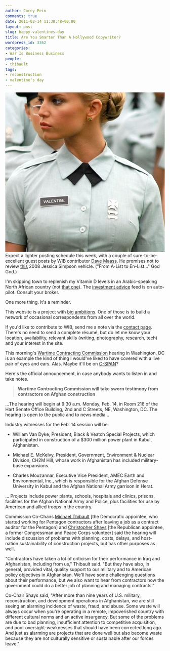 ```yaml
---
author: Corey Pein
comments: true
date: 2011-02-14 11:30:48+00:00
layout: post
slug: happy-valentines-day
title: Are You Smarter Than A Hollywood Copywriter? 
wordpress_id: 3362
categories:
- War Is Business Business
people:
- thibault
tags:
- reconstruction
- valentine's day
---
```


![](/images/2011/02/jessica-simpson-private-valentine.jpg)
Expect a lighter posting schedule this week, with a couple of sure-to-be-excellent guest posts by WIB contributor [Dave Maass](http://maassive.com/). He promises not to review [this](http://www.movieposterdb.com/posters/08_12/2008/1034320/l_1034320_1716ce0c.jpg) 2008 Jessica Simpson vehicle. ("From A-List to En-List…" God God.) 

I'm skipping town to replenish my Vitamin D levels in an Arabic-speaking North African country (not [that one](http://www.google.co.uk/search?sourceid=chrome&ie=UTF-8&q=egypt+kebab#hl=en&q=egypt&um=1&ie=UTF-8&tbo=u&tbs=nws:1&source=og&sa=N&tab=wn&fp=d0979c1b17805313)). The [investment advice](http://www.warisbusiness.com/tag/investment-advice) feed is on auto-pilot. Consult your broker.

One more thing. It's a reminder.
<!-- more -->
This website is a project with [big ambitions](http://www.warisbusiness.com/about-wib/). One of those is to build a network of occasional correspondents from all over the world. 

If you'd like to contribute to WIB, send me a note via the [contact page](http://www.warisbusiness.com/contact/). There's no need to send a complete résumé, but do let me know your location, availability, relevant skills (writing, photography, research, tech) and your interest in the site.

This morning's [Wartime Contracting Commission](http://wartimecontracting.gov/) hearing in Washington, DC is an example the kind of thing I would've liked to have covered with a live pair of eyes and ears. Alas. Maybe it'll be on [C-SPAN](http://www.c-spanvideo.org/congress)? 

Here's the official announcement, in case anybody wants to listen in and take notes.



> **Wartime Contracting Commission will take sworn testimony from contractors on Afghan construction**

…The hearing will begin at 9:30 a.m. Monday, Feb. 14, in Room 216 of the Hart Senate Office Building, 2nd and C Streets, NE, Washington, DC. The hearing is open to the public and to news media…

Industry witnesses for the Feb. 14 session will be:

* William Van Dyke, President, Black & Veatch Special Projects, which participated in construction of a $300 million power plant in Kabul, Afghanistan.

*  Michael E. McKelvy, President, Government, Environment & Nuclear Division, CH2M Hill, whose work in Afghanistan has included military-base expansions.

* Charles Mouzannar, Executive Vice President, AMEC Earth and Environmental, Inc., which is responsible for the Afghan Defense University in Kabul and the Afghan National Army garrison in Herat.

… Projects include power plants, schools, hospitals and clinics, prisons, facilities for the Afghan National Army and Police, plus facilities for use by American and allied troops in the country.

Commission Co-Chairs [Michael Thibault](http://www.wartimecontracting.gov/index.php/about/commissioners/thibault) [the Democratic appointee, who started working for Pentagon contractors after leaving a job as a contract auditor for the Pentagon] and [Christopher Shays](http://www.wartimecontracting.gov/index.php/about/commissioners/shays) [the Republican appointee, a former Congressman and Peace Corps volunteer] said the hearing will include discussion of problems with planning, costs, delays, and host-nation sustainability of construction projects, but has other purposes as well.

"Contractors have taken a lot of criticism for their performance in Iraq and Afghanistan, including from us," Thibault said. "But they have also, in general, provided vital, quality support to our military and to American policy objectives in Afghanistan. We'll have some challenging questions about their performance, but we also want to hear from contractors how the government could do a better job of planning and managing contracts."

Co-Chair Shays said, "After more than nine years of U.S. military, reconstruction, and development operations in Afghanistan, we are still seeing an alarming incidence of waste, fraud, and abuse. Some waste will always occur when you're operating in a remote, impoverished country with different cultural norms and an active insurgency. But some of the problems are due to bad planning, insufficient attention to competitive acquisition, and poor oversight-weaknesses that should have been corrected long ago. And just as alarming are projects that are done well but also become waste because they are not culturally sensitive or sustainable after our forces leave."
